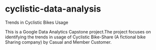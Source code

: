 # cyclistic-data-analysis
Trends in Cyclistic Bikes Usage


This is a Google Data Analytics Capstone project.The project focuses on identifying the trends in usage of Cyclistic Bike-Share (A fictional bike Sharing company) by Casual and Member Customer.
